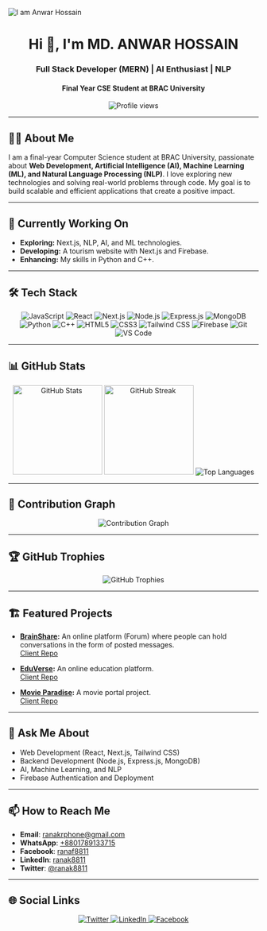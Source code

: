 ![I am Anwar Hossain](https://i.ibb.co.com/wNscWHTM/Github-Banner.png)

<h1 align="center">Hi 👋, I'm MD. ANWAR HOSSAIN</h1>
<h3 align="center">Full Stack Developer (MERN) | AI Enthusiast | NLP</h3>
<h4 align="center">Final Year CSE Student at BRAC University</h4>

<p align="center">
  <img src="https://komarev.com/ghpvc/?username=ranak8811&color=red" alt="Profile views" />
</p>

---

## 👨‍💻 About Me

I am a final-year Computer Science student at BRAC University, passionate about **Web Development, Artificial Intelligence (AI), Machine Learning (ML), and Natural Language Processing (NLP)**. I love exploring new technologies and solving real-world problems through code. My goal is to build scalable and efficient applications that create a positive impact.

---

## 🚀 Currently Working On

- **Exploring:** Next.js, NLP, AI, and ML technologies.
- **Developing:** A tourism website with Next.js and Firebase.
- **Enhancing:** My skills in Python and C++.

---

## 🛠 Tech Stack

<div align="center">
  <img src="https://img.shields.io/badge/Javascript-F0DB4F?style=for-the-badge&labelColor=black&logo=javascript&logoColor=F0DB4F" alt="JavaScript" />
  <img src="https://img.shields.io/badge/React-61DBFB?style=for-the-badge&labelColor=black&logo=react&logoColor=61DBFB" alt="React" />
  <img src="https://img.shields.io/badge/Next.js-000000?style=for-the-badge&logo=next.js&logoColor=white" alt="Next.js" />
  <img src="https://img.shields.io/badge/Node.js-3C873A?style=for-the-badge&labelColor=black&logo=node.js&logoColor=3C873A" alt="Node.js" />
  <img src="https://img.shields.io/badge/Express.js-000000?style=for-the-badge&logo=express&logoColor=white" alt="Express.js" />
  <img src="https://img.shields.io/badge/MongoDB-4EA94B?style=for-the-badge&logo=mongodb&logoColor=white" alt="MongoDB" />
  <img src="https://img.shields.io/badge/Python-3776AB?style=for-the-badge&logo=python&logoColor=FFD43B" alt="Python" />
  <img src="https://img.shields.io/badge/C++-00599C?style=for-the-badge&logo=c%2B%2B&logoColor=white" alt="C++" />
  <img src="https://img.shields.io/badge/HTML5-E34F26?style=for-the-badge&logo=html5&logoColor=white" alt="HTML5" />
  <img src="https://img.shields.io/badge/CSS3-1572B6?style=for-the-badge&logo=css3&logoColor=white" alt="CSS3" />
  <img src="https://img.shields.io/badge/Tailwind_CSS-06B6D4?style=for-the-badge&logo=tailwindcss&logoColor=white" alt="Tailwind CSS" />
  <img src="https://img.shields.io/badge/Firebase-FFCA28?style=for-the-badge&logo=firebase&logoColor=white" alt="Firebase" />
  <img src="https://img.shields.io/badge/Git-F05032?style=for-the-badge&logo=git&logoColor=white" alt="Git" />
  <img src="https://img.shields.io/badge/VSCode-0078D7?style=for-the-badge&logo=visual-studio-code&logoColor=white" alt="VS Code" />
</div>

---

## 📊 GitHub Stats

<div align="center">
  <img height="180em" src="https://github-readme-stats.vercel.app/api?username=ranak8811&show_icons=true&theme=radical&count_private=true&include_all_commits=true" alt="GitHub Stats" />
  <img height="180em" src="https://github-readme-streak-stats.vercel.app/?user=ranak8811&theme=radical" alt="GitHub Streak" />
  <img src="https://github-readme-stats.vercel.app/api/top-langs/?username=ranak8811&layout=compact&theme=radical" alt="Top Languages" />
</div>

---

## 🌟 Contribution Graph

<p align="center">
  <img src="https://github-readme-activity-graph.vercel.app/graph?username=ranak8811&theme=redical" alt="Contribution Graph" />
</p>

---

## 🏆 GitHub Trophies

<div align="center">
  <img src="https://github-profile-trophy.vercel.app/?username=ranak8811&theme=radical&margin-w=15&row=2&column=4" alt="GitHub Trophies" />
</div>

---

## 🏗 Featured Projects


- **[BrainShare](https://brainshare-a-12.web.app/):** An online platform (Forum) where people can hold conversations in the form of posted messages.  
  [Client Repo](https://github.com/ranak8811/BrainShare-Client)

- **[EduVerse](https://eduverse-ph-a-11.web.app/):** An online education platform.  
  [Client Repo](https://github.com/ranak8811/PH_B-10_A-11-EduVerse-Client)
  
- **[Movie Paradise](https://movie-portal-b3ddf.web.app/):** A movie portal project.  
  [Client Repo](https://github.com/ranak8811/PH-Movie-Paradise-Client--B-10_A-10)

---

## 💬 Ask Me About

- Web Development (React, Next.js, Tailwind CSS)
- Backend Development (Node.js, Express.js, MongoDB)
- AI, Machine Learning, and NLP
- Firebase Authentication and Deployment

---

## 📫 How to Reach Me

- **Email**: [ranakrphone@gmail.com](mailto:ranakrphone@gmail.com)
- **WhatsApp**: [+8801789133715](https://wa.me/8801789133715)
- **Facebook**: [ranaf8811](https://www.facebook.com/ranaf8811)
- **LinkedIn**: [ranak8811](https://www.linkedin.com/in/ranak8811)
- **Twitter**: [@ranak8811](https://x.com/ranak8811)

---

## 🌐 Social Links

<div align="center">
  <a href="https://x.com/ranak8811" target="_blank">
    <img src="https://img.shields.io/badge/twitter-%2300acee.svg?&style=for-the-badge&logo=twitter&logoColor=white" alt="Twitter" />
  </a>
  <a href="https://www.linkedin.com/in/ranak8811/" target="_blank">
    <img src="https://img.shields.io/badge/linkedin-%231E77B5.svg?&style=for-the-badge&logo=linkedin&logoColor=white" alt="LinkedIn" />
  </a>
  <a href="https://www.facebook.com/ranaf8811" target="_blank">
    <img src="https://img.shields.io/badge/facebook-%232E87FB.svg?&style=for-the-badge&logo=facebook&logoColor=white" alt="Facebook" />
  </a>
</div>
